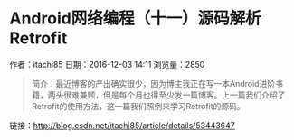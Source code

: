 # Android网络编程（十一）源码解析Retrofit
作者：itachi85
日期：2016-12-03 14:11
浏览量：2850
> 简介：最近博客的产出确实很少，因为博主我正在写一本Android进阶书籍，两头很难兼顾，但是每个月也得至少发一篇博客。上一篇我们介绍了Retrofit的使用方法，这一篇我们照例来学习Retrofit的源码。

 链接：http://blog.csdn.net/itachi85/article/details/53443647
